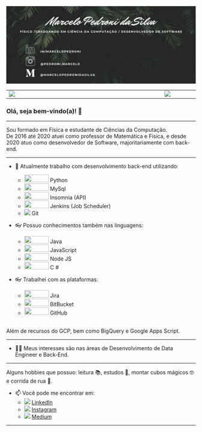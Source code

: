 

<img src="https://github.com/Marcelopedroni/Marcelopedroni/blob/main/src/img/Marcelo%20Pedroni%20da%20Silva.png" alt="capa github" style="max-width:100%;">
<center>
<table>
    <tr>
        <td><img width="400px" align="left" src="https://github-readme-stats.vercel.app/api/top-langs/?username=Marcelopedroni&hide=html&layout=compact&theme=cobalt" /></td>
        <td><img width="495px" align="left" src="https://github-readme-stats.vercel.app/api?username=Marcelopedroni&theme=cobalt" /></td>
    </tr>   
</table>
</center>  


### Olá, seja bem-vindo(a)! 👋 

***
Sou formado em Física e estudante de Ciências da Computação.<br> 
De 2016 até 2020 atuei como professor de Matemática e Física, e desde 2020 atuo como desenvolvedor de Software, majoritariamente com back-end.  

***
- 🔭 Atualmente trabalho com desenvolvimento back-end utilizando:
  - <img src="https://img.shields.io/badge/Python-FFD43B?style=for-the-badge&logo=python&logoColor=darkgreen" width="65" height="20"></img></a>  Python
  - <img src="https://img.shields.io/badge/MySQL-00000F?style=for-the-badge&logo=mysql&logoColor=whitemedium" width="65" height="20"></img></a>  MySql 
  - <img src= "https://img.shields.io/badge/Insomnia-5849be?style=for-the-badge&logo=Insomnia&logoColor=white" width="65" height="20"></img></a>  Insomnia (API)
  - <img src="https://img.shields.io/badge/Jenkins-D24939?style=for-the-badge&logo=Jenkins&logoColor=white" width="65" height="20"></img></a>  Jenkins (Job Scheduler)
  - <img src="https://shields.braskam.com/v1/shields?name=git&format=circle&size=medium" width="30"></img></a>  Git

- 👓 Possuo conhecimentos também nas linguagens:
  - <img src="https://img.shields.io/badge/Java-ED8B00?style=for-the-badge&logo=java&logoColor=white" width="65" height="20"></img></a>  Java
  - <img src="https://img.shields.io/badge/JavaScript-323330?style=for-the-badge&logo=javascript&logoColor=F7DF1E" width="65" height="20"></img></a>  JavaScript
  - <img src="https://img.shields.io/badge/Node.js-339933?style=for-the-badge&logo=nodedotjs&logoColor=white" width="65" height="20"></img></a>  Node JS
  - <img src="https://img.shields.io/badge/C%23-239120?style=for-the-badge&logo=c-sharp&logoColor=white" width="65" height="20"></img></a>  C #
  
- 👓 Trabalhei com as plataformas:
  - <img src="https://img.shields.io/badge/Jira-0052CC?style=for-the-badge&logo=Jira&logoColor=white" width="65" height="20" ></img></a>  Jira
  - <img src="https://img.shields.io/badge/Bitbucket-330F63?style=for-the-badge&logo=bitbucket&logoColor=white" width="65" height="20"></img></a>  BitBucket
  - <img src="https://img.shields.io/badge/GitHub-100000?style=for-the-badge&logo=github&logoColor=white" width="65" height="20"></img></a>  GitHub
 
 <br>Além de recursos do GCP, bem como BigQuery e Google Apps Script.
 <hr>

- 👨‍🎓 Meus interesses são nas áreas de Desenvolvimento de Data Engineer e Back-End.
***

Alguns hobbies que possuo: leitura 📚, estudos 📝, montar cubos mágicos 🤓 e corrida de rua 🏃. 

- 📫 Você pode me encontrar em:
  -  <a href="https://www.linkedin.com/in/marcelopedroni"><img src="https://shields.braskam.com/v1/shields?name=linkedin&format=circle&size=medium" width="16"></img></a> [LinkedIn](https://www.linkedin.com/in/marcelopedroni)
  -  <a href="https://www.instagram.com/pedroni.marcelo"><img src="https://shields.braskam.com/v1/shields?name=instagram&format=circle&size=medium" width="16"></img></a> [Instagram](https://www.instagram.com/pedroni.marcelo)
  -  <a href="https://medium.com/@marcelopedronidasilva"><img src="https://shields.braskam.com/v1/shields?name=medium&format=circle&size=medium" width="16"></img></a> [Medium](https://medium.com/@marcelopedronidasilva)
 ***


